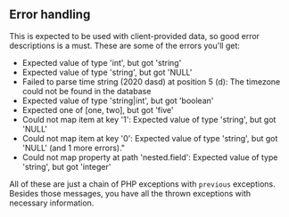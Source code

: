## Error handling

This is expected to be used with client-provided data, so good error descriptions is a must.
These are some of the errors you'll get:

- Expected value of type 'int', but got 'string'
- Expected value of type 'string', but got 'NULL'
- Failed to parse time string (2020 dasd) at position 5 (d): The timezone could not be found in the database
- Expected value of type 'string|int', but got 'boolean'
- Expected one of [one, two], but got 'five'
- Could not map item at key '1': Expected value of type 'string', but got 'NULL'
- Could not map item at key '0': Expected value of type 'string', but got 'NULL' (and 1 more errors)."
- Could not map property at path 'nested.field': Expected value of type 'string', but got 'integer'

All of these are just a chain of PHP exceptions with `previous` exceptions. Besides
those messages, you have all the thrown exceptions with necessary information.
